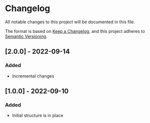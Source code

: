 # Changelog
All notable changes to this project will be documented in this file.

The format is based on [Keep a
Changelog](https://keepachangelog.com/en/1.0.0/), and this project adheres to
[Semantic Versioning](https://semver.org/spec/v2.0.0.html).

## [2.0.0] - 2022-09-14
### Added
- Incremental changes

## [1.0.0] - 2022-09-10
### Added
- Initial structure is in place

